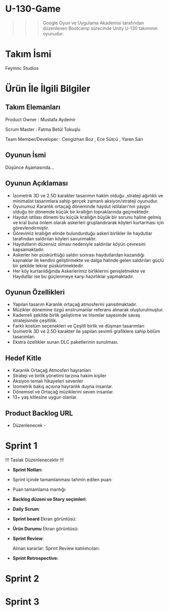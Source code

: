 # U-130-Game 
>>> Google Oyun ve Uygulama Akademisi tarafından düzenlenen Bootcamp sürecinde Unity U-130 takımının oyunudur. 

# **Takım İsmi**

Feymnc Studios


# Ürün İle İlgili Bilgiler

## Takım Elemanları

 Product Owner : Mustafa Aydemir

 Scrum Master : Fatma Betül Tokuşlu

 Team Member/Developer : Cengizhan Boz , Ece Sütcü , Yaren Sarı

## Oyunun İsmi

Düşünce Aşamasında...

## Oyunun Açıklaması

- İzometrik 3D ve 2.5D karakter tasarımın hakim olduğu ,strateji ağırlıklı ve minimalist tasarımlara sahip gerçek zamanlı aksiyon/strateji oyunudur.
- Oyunumuz Karanlık ortaçağ döneminde haydut istilaları'nın yaygın olduğu bir dönemde küçük bir krallığın topraklarında geçmektedir.
- Haydut istilası dönemi bu küçük krallığın büyük bir sorunu haline gelmiş ve kral buna önlem olarak askerleri gruplandırarak köyleri kurtarması için görevlendirmiştir. 
- Görevimiz krallığın elinde bulundurduğu askeri birlikler ile haydutlar tarafından saldırılan köyleri savunmaktır. 
- Haydutların düzensiz olması nedeniyle saldırılar köyün çevresini kapsamaktadır.
- Askerler her püskürttüğü saldırı sonrası haydutlardan kazandığı kaynaklar ile kendini geliştirmekte ve dalga halinde gelen saldırıları güçlü bir şekilde tekrar püskürtmektedir.
- Her köy kurtarıldığında Askerlerimiz birliklerini genişletmekte ve Haydutlar ise bu güçlenmeye karşı hazırlıklar yapmaktadır. 

## Oyunun Özellikleri

- Yapılan tasarım Karanlık ortaçağ atmosferini yansıtmaktadır.
- Müzikler dönemine özgü enstrumanlar referans alınarak oluşturulmuştur.
- Kademeli şekilde birlik geliştirme ve tılsımlar sayesinde savaş stratejisinde çeşitlilik.
- Farklı kostüm seçenekleri ve Çeşitli birlik ve düşman tasarımları
- İzometrik 3D ve 2.5D karakter ile yapılan sevimli grafiklere sahip bölüm tasarımları
- Ekstra özellikler sunan DLC paketlerinin sunulması.

## Hedef Kitle

- Karanlık Ortaçağ Atmosferi hayranları
- Strateji ve birlik yönetimi tarzına hakim kişiler
- Aksiyon temalı hikayeleri sevenler
- İzometrik bakış açısına hayranlık duyna insanlar.
- Dönemsel ve Ortaçağ müziklerini seven insanlar.
- 13+ yaş kitlesine uygun olanlar.


## Product Backlog URL

- Düzenlenecek -

# Sprint 1

!!! Taslak Düzenlenecektir !!!

+ **Sprint Notları**:

+ Sprint içinde tamamlanması tahmin edilen puan:
+ Puan tamamlama mantığı:

+ **Backlog düzeni ve Story seçimleri**:
+ **Daily Scrum**:


+ **Sprint board**
  Ekran görüntüsü:

+ **Ürün Durumu** 
  Ekran görüntüsü:

  
+ **Sprint Review**: 

  Alınan kararlar: 
  Sprint Review katılımcıları:

+ **Sprint Retrospective:**

# Sprint 2
# Sprint 3

